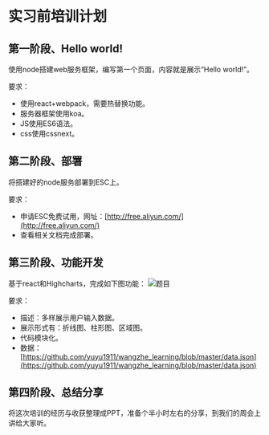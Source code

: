 # 实习前培训计划
## 第一阶段、Hello world!
使用node搭建web服务框架，编写第一个页面，内容就是展示“Hello world!”。

要求：

- 使用react+webpack，需要热替换功能。
- 服务器框架使用koa。
- JS使用ES6语法。
- css使用cssnext。

## 第二阶段、部署
将搭建好的node服务部署到ESC上。

要求：

- 申请ESC免费试用，网址：[http://free.aliyun.com/](http://free.aliyun.com/)
- 查看相关文档完成部署。

## 第三阶段、功能开发
基于react和Highcharts，完成如下图功能：
![题目](http://gtms02.alicdn.com/tps/i2/TB1aYtpKXXXXXbFXFXXnzuJ_VXX-800-600.png)

要求：

- 描述：多样展示用户输入数据。
- 展示形式有：折线图、柱形图、区域图。
- 代码模块化。
- 数据：[https://github.com/yuyu1911/wangzhe_learning/blob/master/data.json](https://github.com/yuyu1911/wangzhe_learning/blob/master/data.json)

## 第四阶段、总结分享
将这次培训的经历与收获整理成PPT，准备个半小时左右的分享，到我们的周会上讲给大家听。